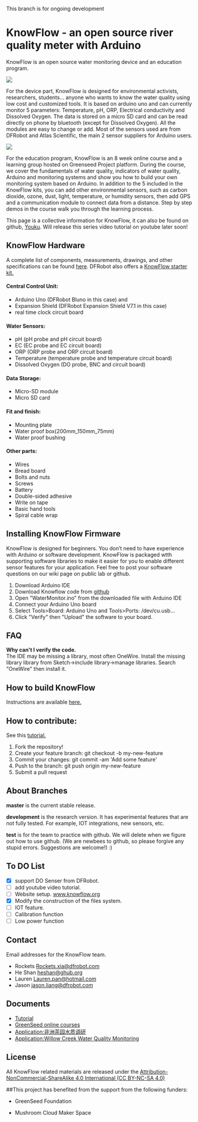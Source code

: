 
This branch is for ongoing development

# KnowFlow - an open source river quality meter with Arduino

KnowFlow is an open source water monitoring device and an education program.

![](https://publiclab.org/system/images/photos/000/020/692/large/BOM.JPG)



For the device part, KnowFlow is designed for environmental activists, researchers, students... anyone
who wants to know the water quality using low cost and customized tools. It is based on arduino uno and 
can currently monitor 5 parameters: Temperature, pH, ORP, Electrical conductivity and Dissolved Oxygen. 
The data is stored on a micro SD card and can be read directly on phone by bluetooth (except for Dissolved Oxygen). 
All the modules are easy to change or add. Most of the sensors used are from DFRobot and Atlas Scientific, 
the main 2 sensor suppliers for Arduino users.

![](https://publiclab.org/system/images/photos/000/020/719/large/Lauren_Field_Test.jpg)

For the education program, KnowFlow is an 8 week online course and a learning group hosted on 
Greenseed Project platform. During the course, we cover the fundamentals of water quality, indicators of water quality, 
Arduino and monitoring systems and show you how to build your own monitoring system based on Arduino. In addition to 
the 5 included in the KnowFlow kits, you can add other environmental sensors, such as carbon dioxide, ozone, 
dust, light, temperature, or humidity sensors, then add GPS and a communication module to connect data from a distance. 
Step by step demos in the course walk you through the learning process.

This page is a collective information for KnowFlow, it can also be found on github, [Youku](http://v.youku.com/v_show/id_XMTYzNTA1NzU1Mg==.html?spm=a2hzp.8253876.0.0&f=27620513).
Will release this series video tutorial on youtube later soon!



## KnowFlow Hardware 

A complete list of components, measurements, drawings, and other specifications can be found [here](https://docs.google.com/spreadsheets/d/1rwVUIwqTOvZiKi_0vdBPrXMIw2YB-nsFnhaVy5seE-M).
DFRobot also offers a [KnowFlow starter kit.](https://www.dfrobot.com/product-1649.html)

#### Central Control Unit: 
* Arduino Uno (DFRobot Bluno in this case) and 
* Expansion Shield (DFRobot Expansion Shield V7.1 in this case)  
* real time clock circuit board
#### Water Sensors: 
* pH (pH probe and pH circuit board)
* EC (EC probe and EC circuit board)
* ORP (ORP probe and ORP circuit board)
* Temperature (temperature probe and temperature circuit board)
* Dissolved Oxygen (DO probe, BNC and circuit board)
#### Data Storage:
* Micro-SD module
* Micro SD card
#### Fit and finish:
* Mounting plate
* Water proof box(200mm_150mm_75mm)
* Water proof bushing
#### Other parts: 
* Wires
* Bread board
* Bolts and nuts
* Screws
* Battery
* Double-sided adhesive
* Write on tape
* Basic hand tools
* Spiral cable wrap 

## Installing KnowFlow Firmware
KnowFlow is designed for beginners. You don’t need to have experience with Arduino or software development. 
KnowFlow is packaged wtth supporting software libraries to make it easier for you to enable different sensor features 
for your application. Feel free to post your software questions on our wiki page on public lab or github.

1. Download Arduino IDE
1. Download Knowflow code from [github](https://github.com/KnowFlow/KnowFlow_AWM)
1. Open "WaterMonitor.ino" from the downloaded file with Arduino IDE
1. Connect your Arduino Uno board
1. Select Tools>Board: Arduino Uno and Tools>Ports: /dev/cu.usb...
1. Click "Verify" then "Upload" the software to your board.

## FAQ
**Why can't I verify the code.**  
The IDE may be missing a library, most often OneWire. 
Install the missing library library from Sketch->include library->manage libraries. Search "OneWire" then install it.

## How to build KnowFlow 
Instructions are available [here.](https://publiclab.org/notes/shanlter/06-08-2017/knowflow-automatic-water-meter)

## How to contribute:
See this [tutorial.](https://help.github.com/articles/creating-a-pull-request/)
1. Fork the repository!
1. Create your feature branch: git checkout -b my-new-feature
1. Commit your changes: git commit -am 'Add some feature'
1. Push to the branch: git push origin my-new-feature
1. Submit a pull request
 
## About Branches
**master** is the current stable release.

**development** is the research version. It has experimental features that are not fully tested. For example, IOT
integrations, new sensors, etc.

**test** is for the team to practice with github. We will delete when we figure out how to use github. (We are newbees
to github, so please forgive any stupid errors. Suggestions are welcome!) :)

## To DO List
- [x] support DO Senser from DFRobot.
- [ ] add youtube video tutorial.
- [ ] Website setup. www.knowflow.org
- [x] Modify the construction of the files system.
- [ ] IOT feature.
- [ ] Calibration function
- [ ] Low power function

## Contact
Email addresses for the KnowFlow team.

* Rockets <Rockets.xia@dfrobot.com>
* He Shan  <heshan@ghub.org>
* Lauren <Lauren.pan@hotmail.com>
* Jason <jason.liang@dfrobot.com>


## Documents

 * [Tutorial][1]
 * [GreenSeed online courses][2]
 * [Application:非洲茶园水质调研][3]
 * [Application:Willow Creek Water Quality Monitoring][4]

## License

All KnowFlow related materials are released under the [Attribution-NonCommercial-ShareAlike 4.0 International (CC BY-NC-SA 4.0)][5]

##This project has benefited from the support from the following funders:

* GreenSeed Foundation
* Mushroom Cloud Maker Space

  [1]: https://publiclab.org/notes/shanlter/06-08-2017/knowflow-automatic-water-meter
  [2]: http://blog.sina.com.cn/s/blog_9f86b6d50102w9m1.html
  [3]: http://www.dfrobot.com.cn/community/thread-26733-1-1.html
  [4]: https://publiclab.org/notes/MadTinker/07-31-2017/willow-creek-water-quality-monitoring
  [5]: https://creativecommons.org/licenses/by-nc-sa/4.0/
